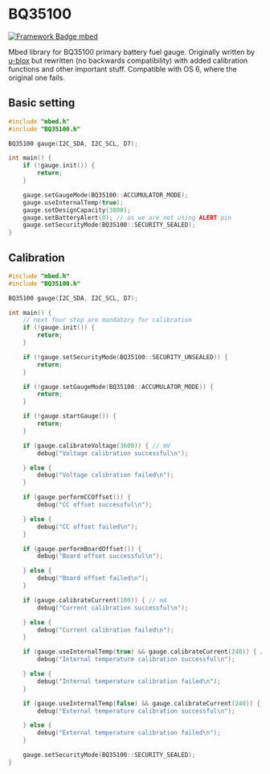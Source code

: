 # BQ35100
[![Framework Badge mbed](https://img.shields.io/badge/framework-mbed-008fbe.svg)](https://os.mbed.com/)

Mbed library for BQ35100 primary battery fuel gauge. Originally written by [u-blox](https://os.mbed.com/teams/ublox/code/battery-gauge-bq35100) but rewritten (no backwards compatibility) with added calibration functions and other important stuff. Compatible with OS 6, where the original one fails.

## Basic setting

```cpp
#include "mbed.h"
#include "BQ35100.h"

BQ35100 gauge(I2C_SDA, I2C_SCL, D7);

int main() {
    if (!gauge.init()) {
        return;
    }

    gauge.setGaugeMode(BQ35100::ACCUMULATOR_MODE);
    gauge.useInternalTemp(true);
    gauge.setDesignCapacity(3800);
    gauge.setBatteryAlert(0); // as we are not using ALERT pin
    gauge.setSecurityMode(BQ35100::SECURITY_SEALED);
}
```

## Calibration

```cpp
#include "mbed.h"
#include "BQ35100.h"

BQ35100 gauge(I2C_SDA, I2C_SCL, D7);

int main() {
    // next four step are mandatory for calibration
    if (!gauge.init()) {
        return;
    }

    if (!gauge.setSecurityMode(BQ35100::SECURITY_UNSEALED)) {
        return;
    }

    if (!gauge.setGaugeMode(BQ35100::ACCUMULATOR_MODE)) {
        return;
    }

    if (!gauge.startGauge()) {
        return;
    }

    if (gauge.calibrateVoltage(3600)) { // mV
        debug("Voltage calibration successful\n");

    } else {
        debug("Voltage calibration failed\n");
    }

    if (gauge.performCCOffset()) {
        debug("CC offset successful\n");

    } else {
        debug("CC offset failed\n");
    }

    if (gauge.performBoardOffset()) {
        debug("Board offset successful\n");

    } else {
        debug("Board offset failed\n");
    }

    if (gauge.calibrateCurrent(100)) { // mA
        debug("Current calibration successful\n");

    } else {
        debug("Current calibration failed\n");
    }

    if (gauge.useInternalTemp(true) && gauge.calibrateCurrent(240)) { // 0.1°C
        debug("Internal temperature calibration successful\n");

    } else {
        debug("Internal temperature calibration failed\n");
    }

    if (gauge.useInternalTemp(false) && gauge.calibrateCurrent(240)) { // 0.1°C
        debug("External temperature calibration successful\n");

    } else {
        debug("External temperature calibration failed\n");
    }

    gauge.setSecurityMode(BQ35100::SECURITY_SEALED);
}
```
